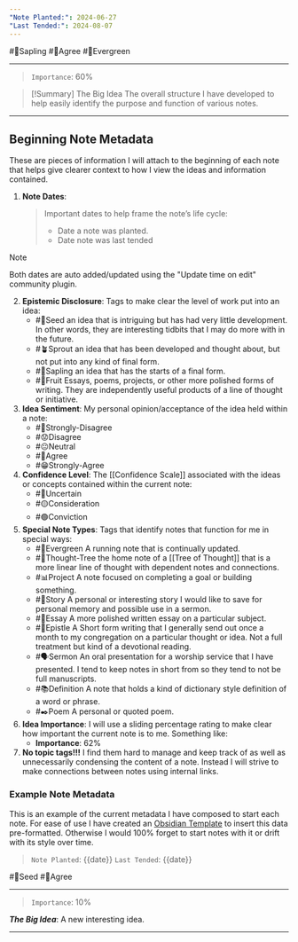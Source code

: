 ```yaml
---
"Note Planted:": 2024-06-27
"Last Tended:": 2024-08-07
---
```

#🌿Sapling  #🙂Agree  #🌲Evergreen 
****
> `Importance`: 60%

>[!Summary] The Big Idea
> The overall structure I have developed to help easily identify the purpose and function of various notes.

****
## Beginning Note Metadata 
These are pieces of information I will attach to the beginning of each note that helps give clearer context to how I view the ideas and information contained. 

1. **Note Dates**:
	>Important dates to help frame the note’s life cycle:
	>- Date a note was planted. 
	>- Date note was last tended 

>[!Note] 
>Both dates are auto added/updated using the "Update time on edit" community plugin.
2. **Epistemic Disclosure**:
	Tags to make clear the level of work put into an idea:
	- #🌱Seed an idea that is intriguing but has had very little development. In other words, they are interesting tidbits that I may do more with in the future. 
	- #🪴Sprout an idea that has been developed and thought about, but not put into any kind of final form.
	- #🌿Sapling an idea that has the starts of a final form.
	- #🍋Fruit Essays, poems, projects, or other more polished forms of writing. They are independently useful products of a line of thought or initiative. 
3. **Idea Sentiment**: 
	My personal opinion/acceptance of the idea held within a note:
	- #🤢Strongly-Disagree
	- #😟Disagree 
	- #😐Neutral 
	- #🙂Agree
	- #😁Strongly-Agree
4. **Confidence Level**:
	The [[Confidence Scale]] associated with the ideas or concepts contained within the current note:
	- #🔴Uncertain 
	- #🟡Consideration 
	- #🟢Conviction 
5. **Special Note Types**:
	Tags that identify notes that function for me in special ways:
	- #🌲Evergreen A running note that is continually updated. 
	- #🌳Thought-Tree the home note of a [[Tree of Thought]] that is a more linear line of thought with dependent notes and connections. 
	- #📊Project A note focused on completing a goal or building something. 
	- #📖Story A personal or interesting story I would like to save for personal memory and possible use in a sermon.
	- #📝Essay A more polished written essay on a particular subject. 
	- #📃Epistle A Short form writing that I generally send out once a month to my congregation on a particular thought or idea. Not a full treatment but kind of a devotional reading. 
	- #🗣Sermon An oral presentation for a worship service that I have presented. I tend to keep notes in short from so they tend to not be full manuscripts. 
	- #📚Definition A note that holds a kind of dictionary style definition of a word or phrase.
	- #✒️Poem A personal or quoted poem.
6. **Idea Importance**:
	I will use a sliding percentage rating to make clear how important the current note is to me. Something like:
	- **Importance**: 62%
7. **No topic tags!!!** I find them hard to manage and keep track of as well as unnecessarily condensing the content of a note. Instead I will strive to make connections between notes using internal links. 
### Example Note Metadata 
This is an example of the current metadata I have composed to start each note. For ease of use I have created an [Obsidian Template](https://help.obsidian.md/Plugins/Templates) to insert this data pre-formatted. Otherwise I would 100% forget to start notes with it or drift with its style over time.

> `Note Planted`: {{date}}
> `Last Tended`: {{date}}

#🌱Seed  #🙂Agree
****
 >`Importance`: 10%
 
***The Big Idea***: 
A new interesting idea.

* * *
